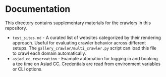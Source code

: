# Documentation

This directory contains supplementary materials for the crawlers in this repository.

- `test_sites.md` - A curated list of websites categorized by their rendering approach. Useful for evaluating crawler behavior across different setups. The `gallery_crawler/multi_crawler.py` script can load this file to crawl each domain automatically.
- `asiad_cc_reservation` - Example automation for logging in and booking a tee time on Asiad CC. Credentials are read from environment variables or CLI options.
